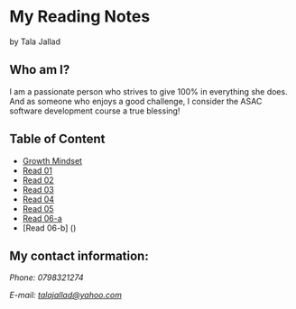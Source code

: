 # My Reading Notes
by Tala Jallad

## Who am I?

I am a passionate person who strives to give 100% in everything she does.
And as someone who enjoys a good challenge, I consider the ASAC software development course a true blessing!
 
## Table of Content 
* [Growth Mindset](GrowthMindset.md)
* [Read 01](Read01.md)
* [Read 02](Read02.md)
* [Read 03](Read03.md)
* [Read 04](Read04.md)
* [Read 05](Read05.md)
* [Read 06-a](Read06a)
* [Read 06-b] ()

## My contact information:

*Phone: 0798321274*

*E-mail: talajallad@yahoo.com*
















